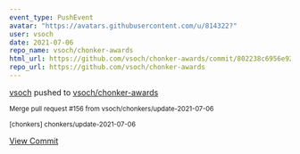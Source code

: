 ```yaml
---
event_type: PushEvent
avatar: "https://avatars.githubusercontent.com/u/814322?"
user: vsoch
date: 2021-07-06
repo_name: vsoch/chonker-awards
html_url: https://github.com/vsoch/chonker-awards/commit/802238c6956e9296a5fc3d8ee1092aba5c6b7ac9
repo_url: https://github.com/vsoch/chonker-awards
---
```


<a href='https://github.com/vsoch' target='_blank'>vsoch</a> pushed to <a href='https://github.com/vsoch/chonker-awards' target='_blank'>vsoch/chonker-awards</a>

<small>Merge pull request #156 from vsoch/chonkers/update-2021-07-06

[chonkers] chonkers/update-2021-07-06</small>

<a href='https://github.com/vsoch/chonker-awards/commit/802238c6956e9296a5fc3d8ee1092aba5c6b7ac9' target='_blank'>View Commit</a>